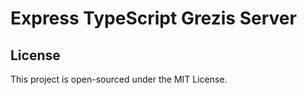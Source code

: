 # Express TypeScript Grezis Server

## License

This project is open-sourced under the MIT License.
